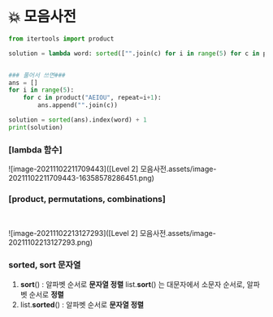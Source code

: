 # :boom: 모음사전



```python
from itertools import product

solution = lambda word: sorted(["".join(c) for i in range(5) for c in product("AEIOU", repeat=i+1)]).index(word) + 1


### 풀어서 쓰면###
ans = []
for i in range(5):
    for c in product("AEIOU", repeat=i+1):
        ans.append("".join(c))

solution = sorted(ans).index(word) + 1
print(solution)

```



### [lambda 함수]

![image-20211102211709443]([Level 2] 모음사전.assets/image-20211102211709443-16358578286451.png)



### [product, permutations, combinations]

​			

![image-20211102213127293]([Level 2] 모음사전.assets/image-20211102213127293.png)





### sorted, sort 문자열

1. **sort**() : 알파벳 순서로 **문자열 정렬** list.**sort**() 는 대문자에서 소문자 순서로, 알파벳 순서로 **정렬**
2. list.**sorted**() : 알파벳 순서로 **문자열 정렬**

